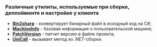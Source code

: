 ### Различные утилиты, используемые при сборке, деплойменте и наcтройке у клиента

* [**Bin2sharp**](Bin2sharp/README.md) - конвертирует бинарный файл в исходный код на C#;
* [**MachineInfo**](MachineInfo/README.md) - базовая информация о пользовательской машине;
* [**PatchVersion**](PatchVersion/README.md) - патчит версию в файле проекта;
* [**UniCall**](UniCall/README.md) - вызывает метод из .NET-сборки.
